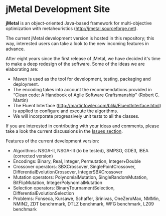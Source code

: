 # jMetal Development Site

**jMetal** is an object-oriented Java-based framework for multi-objective optimization with metaheuristics
(http://jmetal.sourceforge.net).

The current jMetal development version is hosted in this repository; this way, interested users can take a look to
the new incoming features in advance.

After eight years since the first release of jMetal, we have decided it's time to make a deep redesign of the
software. Some of the ideas we are elaborating are:

* Maven is used as the tool for development, testing, packaging and deployment.
* The encoding takes into account the recommendations provided in “Clean code: A Handbook of Agile Software Craftsmanship" (Robert C. Martin)
* The Fluent Interface (http://martinfowler.com/bliki/FluentInterface.html) is applied to configure and execute
the algorithms.
* We will incorporate progressively unit tests to all the classes.

If you are interested in contributing with your ideas and comments, please take a look the current discussions in the [Issues section](https://github.com/jMetal/jMetal/issues).

Features of the current development version:

* Algorithms: NSGA-II, NSGA-III (to be tested), SMPSO, GDE3, IBEA (corrected version)
* Encodings: Binary, Real, Integer, Permutation, Integer+Double
* Crossover operators: SBXCrossover, SinglePointCrossover, DifferentialEvolutionCrossover, IntegerSBXCrossover
* Mutation operators: PolynomialMutation, SingleRandomMutation, BitFlipMutation, IntegerPolynomialMutation
* Selection operators:  BinaryTournamentSelection, DifferentialEvolutionSelection
* Problems: Fonseca, Kursawe, Schaffer, Srinivas, OneZeroMax, NMMin, NMIN2, ZDT benchrmark, DTLZ benchmark, WFG benchmark, LZ09 benchmark 



